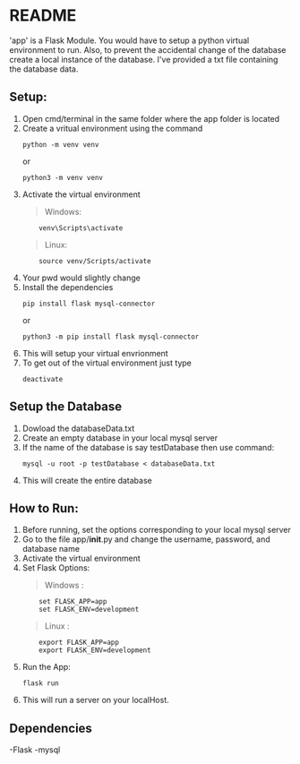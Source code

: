 # README
'app' is a Flask Module.
You would have to setup a python virtual environment to run.
Also, to prevent the accidental change of the database create a local instance of the database.
I've provided a txt file containing the database data.

## Setup:
1. Open cmd/terminal in the same folder where the app folder is located
2. Create a vritual environment using the command 
	```
	python -m venv venv 
	```
	or
	```
	python3 -m venv venv
	```
3. Activate the virtual environment
	>Windows:  
	```
		venv\Scripts\activate
	```
	>Linux:	
	```
		source venv/Scripts/activate
	```
4. Your pwd would slightly change
5. Install the dependencies
	```
	pip install flask mysql-connector
	```
	or
	```
	python3 -m pip install flask mysql-connector
	```
6. This will setup your virtual envrionment
7. To get out of the virtual environment just type 
	```
	deactivate
	```
## Setup the Database
1. Dowload the databaseData.txt
2. Create an empty database in your local mysql server
3. If the name of the database is say testDatabase then use command:
	```
	mysql -u root -p testDatabase < databaseData.txt
	```
4. This will create the entire database


## How to Run:
1. Before running, set the options corresponding to your local mysql server
2. Go to the file app/__init__.py and change the username, password, and database name
3. Activate the virtual environment
4. Set Flask Options:
	>Windows : 
	```
		set FLASK_APP=app
		set FLASK_ENV=development
	```
	>Linux :   
	```
		export FLASK_APP=app
		export FLASK_ENV=development
	```
5. Run the App:
	```
	flask run
	```
6. This will run a server on your localHost.



## Dependencies
-Flask
-mysql
